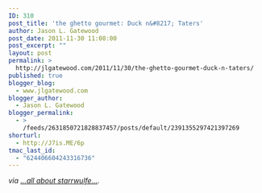 ```yaml
---
ID: 310
post_title: 'the ghetto gourmet: Duck n&#8217; Taters'
author: Jason L. Gatewood
post_date: 2011-11-30 11:08:00
post_excerpt: ""
layout: post
permalink: >
  http://jlgatewood.com/2011/11/30/the-ghetto-gourmet-duck-n-taters/
published: true
blogger_blog:
  - www.jlgatewood.com
blogger_author:
  - Jason L. Gatewood
blogger_permalink:
  - >
    /feeds/2631850721828837457/posts/default/2391355297421397269
shorturl:
  - http://J7is.ME/6p
tmac_last_id:
  - "624406604243316736"
---
```

<div><address> via <a href="http://starrwulfe.info/the-ghetto-gourmet-duck-n-taters">...all about starrwulfe...</a>.</address> </div>
